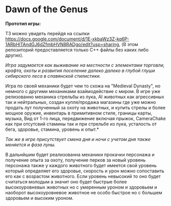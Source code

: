 # Dawn of the Genus


**Прототип игры:**


ТЗ можно увидеть перейдя на ссылки https://docs.google.com/document/d/1E-xkbaWz3Z-kq6P-1ARbHlTAndGJ6dZfmbHVN8RADgo/edit?usp=sharing,
(В этом репозиторий предоставляется только С++ файлы без каких либо других).


*Игра задумается как выживание на местности с элементами торговли, крафта, охоты и развития поселение далеко далеко в глубой глуши сибирского леса в славянской стилистики.*


Игра по своей механики будет чем то схожа на "Medieval Dynasty", но немного с другими механиками взаймодействие с миром.
В игре уже релизованно механика стрельбы из лука, AI животных как агрессивных так и нейтральных, создан купля/продажа магазины где уже можно продать
лут полученный за охоту на животных, и купить стрелы и более мощное оружие, инвентарь в примитивном стиле, границы карты, музыка, Вид от 1-го лица, передвижение включая прыжок, CameraChake как при отсутсвий стамины так и при стрельбе из лука, 
усталость от бега, здоровье, стамина, уровень и опыт.*


*Так же в игре присутствует смена дня и ночи с учетом дня также меняется и фаза луны.*





В дальнйшим будет реализованна механики прокачки персонажа и получение опыта за охоту, получение перков за новый уровень персонажа также у каждого животного будет имеется свой
уровень который определяет его здоровье, скорость и урон можно сопоставить его как с возрастом животного. Если уровень невысокий то оно будет считаться молодым
а значит оно будет быстрые более высокоуровневых животных но с умеренным уроном и здоровьем и наоборот высокоуровневое животное не особо быстрое но с большем
здоровьем и высоким уроном.




